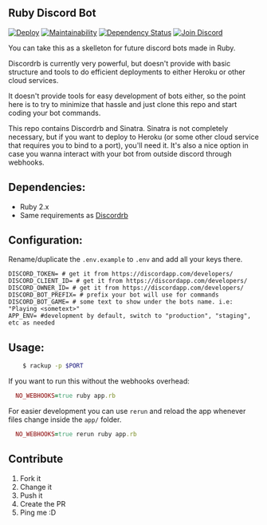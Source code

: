 Ruby Discord Bot
--

[![Deploy](https://www.herokucdn.com/deploy/button.svg)](https://heroku.com/deploy?template=https://github.com/elfenars/ruby-discord-bot/tree/master)
[![Maintainability](https://api.codeclimate.com/v1/badges/5ebae31dbb5232744a4b/maintainability)](https://codeclimate.com/github/elfenars/ruby-discord-bot/maintainability)
[![Dependency Status](https://gemnasium.com/badges/github.com/elfenars/ruby-discord-bot.svg)](https://gemnasium.com/github.com/elfenars/ruby-discord-bot)
[![Join Discord](https://img.shields.io/badge/discord-join-7289DA.svg)](https://discord.gg/p8nnyNh)

You can take this as a skelleton for future discord bots made in Ruby.

Discordrb is currently very powerful, but doesn't provide with basic structure and tools to do efficient deployments to either Heroku or other cloud services.

It doesn't provide tools for easy development of bots either, so the point here is to try to minimize that hassle and just clone this repo and start coding your bot commands.

This repo contains Discordrb and Sinatra. Sinatra is not completely necessary, but if you want to deploy to Heroku (or some other cloud service that requires you to bind to a port), you'll need it. It's also a nice option in case you wanna interact with your bot from outside discord through webhooks.

## Dependencies:

  * Ruby 2.x
  * Same requirements as [Discordrb](https://github.com/meew0/discordrb)

## Configuration:

Rename/duplicate the `.env.example` to `.env` and add all your keys there.

```
DISCORD_TOKEN= # get it from https://discordapp.com/developers/
DISCORD_CLIENT_ID= # get it from https://discordapp.com/developers/
DISCORD_OWNER_ID= # get it from https://discordapp.com/developers/
DISCORD_BOT_PREFIX= # prefix your bot will use for commands
DISCORD_BOT_GAME= # some text to show under the bots name. i.e: "Playing <sometext>"
APP_ENV= #development by default, switch to "production", "staging", etc as needed

```

## Usage:

```bash
    $ rackup -p $PORT
```

If you want to run this without the webhooks overhead:

```ruby
  NO_WEBHOOKS=true ruby app.rb
```

For easier development you can use `rerun` and reload the app whenever files change inside the `app/` folder.

```ruby
  NO_WEBHOOKS=true rerun ruby app.rb
```

## Contribute

1. Fork it
2. Change it
3. Push it
4. Create the PR
5. Ping me :D


